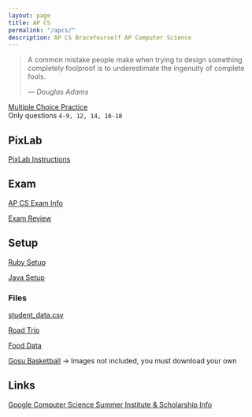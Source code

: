 ```yaml
---
layout: page
title: AP CS
permalink: "/apcs/"
description: AP CS BraceYourself AP Computer Science
---
```


> A common mistake people make when trying to design something completely foolproof is to underestimate the ingenuity of complete fools.
>
> &mdash; <cite>Douglas Adams</cite>

[Multiple Choice Practice](http://interactivepython.org/runestone/static/JavaReview/Tests/test1nt.html)<br>Only questions `4-9, 12, 14, 16-18`

## PixLab

[PixLab Instructions](pixlab)

## Exam

[AP CS Exam Info](/apcs/exam)

[Exam Review](http://interactivepython.org/runestone/static/JavaReview/index.html)

<!--## Homework

[ProgrammedLessons](http://www.programmedlessons.org/Java9)-->

<!--<table class="table">
  <tr>
    <th>Chapter</th>
    <th>Quiz</th>
    <th>Exercises</th>
  </tr>
  <tr>
    <td>52</td>
    <td><i class="fas fa-check"></i></td>
    <td></td>
  </tr>
  <tr>
    <td>60</td>
    <td><i class="fas fa-check"></i></td>
    <td>1-5</td>
  </tr>
  <tr>
    <td>61</td>
    <td><i class="fas fa-check"></i></td>
    <td>1, 3, 5</td>
  </tr>
  <tr>
    <td>65</td>
    <td><i class="fas fa-check"></i></td>
    <td></td>
  </tr>
  <tr>
    <td>66</td>
    <td></td>
    <td>1, 2, 3</td>
  </tr>
  <tr>
    <td>67</td>
    <td></td>
    <td>1, 2, 3, 6</td>
  </tr>
</table>-->

## Setup

[Ruby Setup](/apcs/ruby_setup)

[Java Setup](/apcs/java_setup)

### Files

[student_data.csv](/public/files/apcs/student_data.csv)

[Road Trip](/public/files/apcs/RoadTrip.zip)

[Food Data](/public/files/apcs/Food.xlsx)

[Gosu Basketball](https://github.com/mvhs-apcs/basketball) -> Images not included, you must download your own

## Links

[Google Computer Science Summer Institute & Scholarship Info](https://students.googleblog.com/2018/01/showing-students-they-can-apply-for.html)

<!-- ## Labs

<div class="section" markdown="1">

[PixLab](/apcs/pixlab)

</div> -->